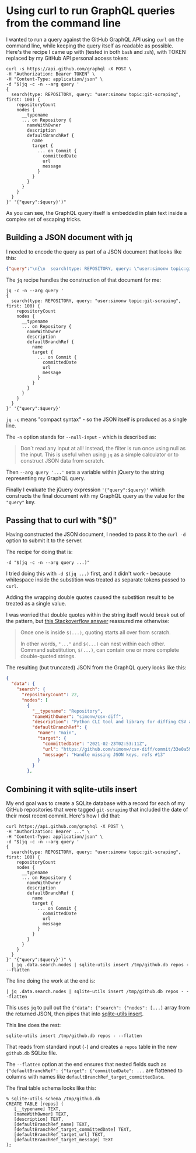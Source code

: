# Using curl to run GraphQL queries from the command line

I wanted to run a query against the GitHub GraphQL API using `curl` on the command line, while keeping the query itself as readable as possible. Here's the recipe I came up with (tested in both `bash` and `zsh`), with TOKEN replaced by my GitHub API personal access token:
```
curl -s https://api.github.com/graphql -X POST \
-H "Authorization: Bearer TOKEN" \
-H "Content-Type: application/json" \
-d "$(jq -c -n --arg query '
{
  search(type: REPOSITORY, query: "user:simonw topic:git-scraping", first: 100) {
    repositoryCount
    nodes {
      __typename
      ... on Repository {
        nameWithOwner
        description
        defaultBranchRef {
          name
          target {
            ... on Commit {
              committedDate
              url
              message
            }
          }
        }
      }
    }
  }
}' '{"query":$query}')"
```
As you can see, the GraphQL query itself is embedded in plain text inside a complex set of escaping tricks.

## Building a JSON document with jq

I needed to encode the query as part of a JSON document that looks like this:

```json
{"query":"\n{\n  search(type: REPOSITORY, query: \"user:simonw topic:git-scraping\", first: 100) {\n    repositoryCount\n    nodes {\n      __typename\n      ... on Repository {\n        nameWithOwner\n        description\n        defaultBranchRef {\n          name\n          target {\n            ... on Commit {\n              committedDate\n              url\n              message\n            }\n          }\n        }\n      }\n    }\n  }\n}"}
```
The `jq` recipe handles the construction of that document for me:
```
jq -c -n --arg query '
{
  search(type: REPOSITORY, query: "user:simonw topic:git-scraping", first: 100) {
    repositoryCount
    nodes {
      __typename
      ... on Repository {
        nameWithOwner
        description
        defaultBranchRef {
          name
          target {
            ... on Commit {
              committedDate
              url
              message
            }
          }
        }
      }
    }
  }
}' '{"query":$query}'
```
`jq -c` means "compact syntax" - so the JSON itself is produced as a single line.

The `-n` option stands for `--null-input` - which is described as:

> Don´t read any input at all! Instead, the filter is run once using null as the input. This is useful when using `jq` as a simple calculator or to construct JSON data from scratch.

Then `--arg query '...'` sets a variable within jQuery to the string representing my GraphQL query.

Finally I evaluate the jQuery expression `'{"query":$query}'` which constructs the final document with my GraphQL query as the value for the `"query"` key.

## Passing that to curl with "$()"

Having constructed the JSON document, I needed to pass it to the `curl -d` option to submit it to the server.

The recipe for doing that is:

```
-d "$(jq -c -n --arg query ...)"
```

I tried doing this with `-d $(jq ...)` first, and it didn't work - because whitespace inside the substition was treated as separate tokens passed to `curl`.

Adding the wrapping double quotes caused the substition result to be treated as a single value.

I was worried that double quotes within the string itself would break out of the pattern, but [this Stackoverflow answer](https://unix.stackexchange.com/questions/289574/nested-double-quotes-in-assignment-with-command-substitut) reassured me otherwise:

> Once one is inside `$(...)`, quoting starts all over from scratch.
>
> In other words, `"..."` and `$(...)` can nest within each other. Command substitution, `$(...)`, can contain one or more complete double-quoted strings.

The resulting (but truncated) JSON from the GraphQL query looks like this:

```json
{
  "data": {
    "search": {
      "repositoryCount": 22,
      "nodes": [
        {
          "__typename": "Repository",
          "nameWithOwner": "simonw/csv-diff",
          "description": "Python CLI tool and library for diffing CSV and JSON files",
          "defaultBranchRef": {
            "name": "main",
            "target": {
              "committedDate": "2021-02-23T02:53:11Z",
              "url": "https://github.com/simonw/csv-diff/commit/33e0a5918283c02a339a1fb507fc7a9cda89a198",
              "message": "Handle missing JSON keys, refs #13"
            }
          }
        },
```

## Combining it with sqlite-utils insert

My end goal was to create a SQLite database with a record for each of my GitHub repositories that were tagged `git-scraping` that included the date of their most recent commit. Here's how I did that:

```
curl https://api.github.com/graphql -X POST \
-H "Authorization: Bearer ..." \
-H "Content-Type: application/json" \
-d "$(jq -c -n --arg query '
{
  search(type: REPOSITORY, query: "user:simonw topic:git-scraping", first: 100) {
    repositoryCount
    nodes {
      __typename
      ... on Repository {
        nameWithOwner
        description
        defaultBranchRef {
          name
          target {
            ... on Commit {
              committedDate
              url
              message
            }
          }
        }
      }
    }
  }
}' '{"query":$query}')" \
  | jq .data.search.nodes | sqlite-utils insert /tmp/github.db repos - --flatten
```
The line doing the work at the end is:

    | jq .data.search.nodes | sqlite-utils insert /tmp/github.db repos - --flatten

This uses `jq` to pull out the `{"data": {"search": {"nodes": [...]` array from the returned JSON, then pipes that into [sqlite-utils insert](https://sqlite-utils.datasette.io/en/stable/cli.html#cli-inserting-data).

This line does the rest:

    sqlite-utils insert /tmp/github.db repos - --flatten

That reads from standard input (`-`) and creates a `repos` table in the new `github.db` SQLite file.

The `--flatten` option at the end ensures that nested fields such as `{"defaultBranchRef": {"target": {"committedDate": ...` are flattened to columns with names like `defaultBranchRef_target_committedDate`.

The final table schema looks like this:

```
% sqlite-utils schema /tmp/github.db 
CREATE TABLE [repos] (
   [__typename] TEXT,
   [nameWithOwner] TEXT,
   [description] TEXT,
   [defaultBranchRef_name] TEXT,
   [defaultBranchRef_target_committedDate] TEXT,
   [defaultBranchRef_target_url] TEXT,
   [defaultBranchRef_target_message] TEXT
);
```
